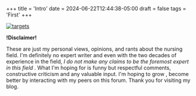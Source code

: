 +++
title = 'Intro'
date = 2024-06-22T12:44:38-05:00
draft = false
tags = 'First'
+++

 [![targets](/images/blgimg1.jpeg)](https://www.facebook.com/profile.php?id=61561547853992)


 **!Disclaimer!**

 These are just my personal views, opinions, and rants about the nursing field. 
 I'm definitely no expert writer and even with the two decades of experience in the field, *I do not make any claims to be  the foremost expert in this field* .
 What I'm hoping for is funny but respectful comments, constructive criticism and any valuable input.
 I'm hoping to grow , become better by interacting with my peers on this forum. 
 Thank you for visiting my blog.